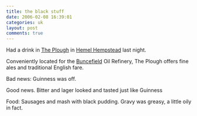 ```yaml
---
title: the black stuff
date: 2006-02-08 16:39:01
categories: uk
layout: post
comments: true
---
```

Had a drink in [The Plough](http://www.pub-explorer.com/herts/pub/ploughleverstockgreen.htm)
in [Hemel Hempstead](http://streetmap.co.uk/newmap.srf?x=507936&y=207021&z=2&sv=507936,207021&st=4&mapp=newmap.srf&searchp=newsearch.srf&ax=507936&ay=207021)
last night.

Conveniently located for the
[Buncefield](http://www.bbc.co.uk/threecounties/content/image_galleries/buncefield_gallery_two_gallery.shtml?11)
Oil Refinery, The Plough offers fine ales and traditional English fare.

Bad news: Guinness was off.

Good news. Bitter and lager looked and tasted just like Guinness

Food: Sausages and mash with black pudding. Gravy was greasy, a little
oily in fact.

